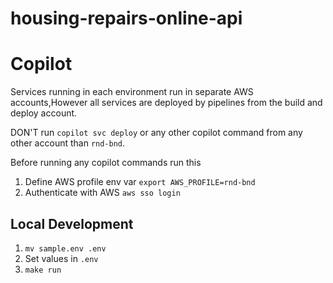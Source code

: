 # housing-repairs-online-api

# Copilot

Services running in each environment run in separate AWS accounts,However all services are deployed by pipelines from the build and deploy account.

DON'T run `copilot svc deploy` or any other copilot command from any other account than `rnd-bnd`. 

Before running any copilot commands run this

1. Define AWS profile env var `export AWS_PROFILE=rnd-bnd`
2. Authenticate with AWS `aws sso login`

## Local Development
1. `mv sample.env .env`
2. Set values in `.env`
3. `make run`
